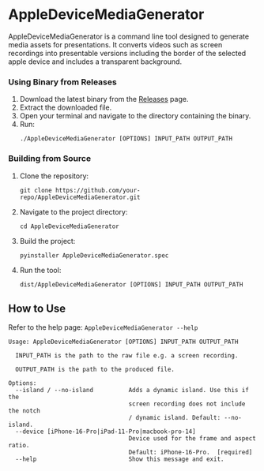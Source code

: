 # AppleDeviceMediaGenerator

AppleDeviceMediaGenerator is a command line tool designed to generate media assets for presentations. It converts videos such as screen recordings into presentable versions including the border of the selected apple device and includes a transparent background.

### Using Binary from Releases

1. Download the latest binary from the [Releases](https://github.com/moritz-reclaire/AppleDeviceMediaGenerator/releases) page.
2. Extract the downloaded file.
3. Open your terminal and navigate to the directory containing the binary.
4. Run:
    ```
    ./AppleDeviceMediaGenerator [OPTIONS] INPUT_PATH OUTPUT_PATH
    ```

### Building from Source

1. Clone the repository:
    ```
    git clone https://github.com/your-repo/AppleDeviceMediaGenerator.git
    ```
2. Navigate to the project directory:
    ```
    cd AppleDeviceMediaGenerator
    ```
3. Build the project:
    ```
    pyinstaller AppleDeviceMediaGenerator.spec
    ```
4. Run the tool:
    ```
    dist/AppleDeviceMediaGenerator [OPTIONS] INPUT_PATH OUTPUT_PATH
    ```

## How to Use
Refer to the help page: `AppleDeviceMediaGenerator --help`
```
Usage: AppleDeviceMediaGenerator [OPTIONS] INPUT_PATH OUTPUT_PATH

  INPUT_PATH is the path to the raw file e.g. a screen recording.

  OUTPUT_PATH is the path to the produced file.

Options:
  --island / --no-island          Adds a dynamic island. Use this if the
                                  screen recording does not include the notch
                                  / dynamic island. Default: --no-island.
  --device [iPhone-16-Pro|iPad-11-Pro|macbook-pro-14]
                                  Device used for the frame and aspect ratio.
                                  Default: iPhone-16-Pro.  [required]
  --help                          Show this message and exit.
```